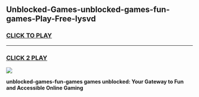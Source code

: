 
## Unblocked-Games-unblocked-games-fun-games-Play-Free-lysvd
<h3>
<a href="https://premium76.site?title=unblocked-games-fun-games&ref=17A">CLICK TO PLAY</a></h3>
<hr>

<h3>
<a href="https://premium76.site?title=unblocked-games-fun-games&ref=17A">CLICK 2 PLAY</a>
  
</h3>

<a href="https://premium76.site?title=unblocked-games-fun-games&ref=17A"><img src="https://clearcache.store/games.png"></a>


**unblocked-games-fun-games games unblocked: Your Gateway to Fun and Accessible Online Gaming**
